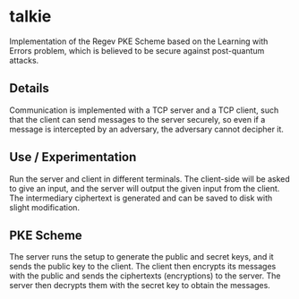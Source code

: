 # talkie
Implementation of the Regev PKE Scheme based on the Learning with Errors problem, which is believed to be secure against post-quantum attacks.

## Details
Communication is implemented with a TCP server and a TCP client, such that the client can send messages to the server securely, so even if a message is intercepted by an adversary, the adversary cannot decipher it.

## Use / Experimentation
Run the server and client in different terminals. The client-side will be asked to give an input, and the server will output the given input from the client. The intermediary ciphertext is generated and can be saved to disk with slight modification.

## PKE Scheme
The server runs the setup to generate the public and secret keys, and it sends the public key to the client. The client then encrypts its messages with the public and sends the ciphertexts (encryptions) to the server. The server then decrypts them with the secret key to obtain the messages.